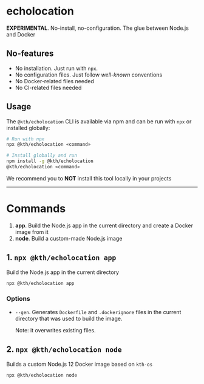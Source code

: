 # echolocation

**EXPERIMENTAL**. No-install, no-configuration. The glue between Node.js and Docker

## No-features

- No installation. Just run with `npx`.
- No configuration files. Just follow _well-known_ conventions
- No Docker-related files needed
- No CI-related files needed

## Usage

The `@kth/echolocation` CLI is available via npm and can be run with `npx` or installed globally:

```sh
# Run with npx
npx @kth/echolocation «command»

# Install globally and run
npm install -g @kth/echolocation
@kth/echolocation «command»
```

We recommend you to **NOT** install this tool locally in your projects

---

# Commands

1. **app**. Build the Node.js app in the current directory and create a Docker image from it
2. **node**. Build a custom-made Node.js image

## 1. `npx @kth/echolocation app`

Build the Node.js app in the current directory

```sh
npx @kth/echolocation app
```

### Options

- `--gen`. Generates `Dockerfile` and `.dockerignore` files in the current directory that was used to build the image.

  Note: it overwrites existing files.

## 2. `npx @kth/echolocation node`

Builds a custom Node.js 12 Docker image based on `kth-os`

```sh
npx @kth/echolocation node
```
